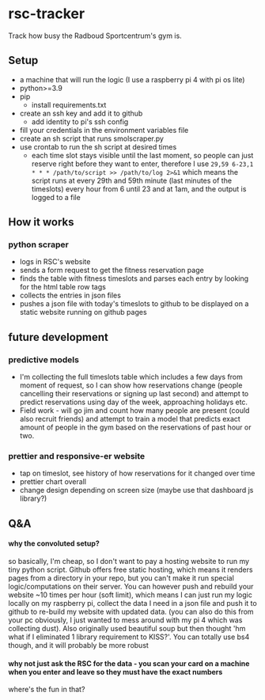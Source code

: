 # rsc-tracker
Track how busy the Radboud Sportcentrum's gym is.

## Setup
* a machine that will run the logic (I use a raspberry pi 4 with pi os lite)
* python>=3.9
* pip
    * install requirements.txt
* create an ssh key and add it to github
    * add identity to pi's ssh config
* fill your credentials in the environment variables file
* create an sh script that runs smolscraper.py
* use crontab to run the sh script at desired times
    * each time slot stays visible until the last moment, so people can just reserve right before they want to enter, therefore I use
    ```29,59 6-23,1 * * * /path/to/script >> /path/to/log 2>&1``` 
    which means the script runs at every 29th and 59th minute (last minutes of the timeslots) every hour from 6 until 23 and at 1am, and the output is logged to a file

## How it works

### python scraper
* logs in RSC's website
* sends a form request to get the fitness reservation page
* finds the table with fitness timeslots and parses each entry by looking for the html table row tags
* collects the entries in json files
* pushes a json file with today's timeslots to github to be displayed on a static website running on github pages

## future development

### predictive models
* I'm collecting the full timeslots table which includes a few days from moment of request, so I can show how reservations change (people cancelling their reservations or signing up last second) and attempt to predict reservations using day of the week, approaching holidays etc.
* Field work - will go jim and count how many people are present (could also recruit friends) and attempt to train a model that predicts exact amount of people in the gym based on the reservations of past hour or two.

### prettier and responsive-er website
* tap on timeslot, see history of how reservations for it changed over time
* prettier chart overall
* change design depending on screen size (maybe use that dashboard js library?)

## Q&A

#### why the convoluted setup?
so basically, I'm cheap, so I don't want to pay a hosting website to run my tiny python script. Github offers free static hosting, which means it renders pages from a directory in your repo, but you can't make it run special logic/computations on their server. You can however push and rebuild your website ~10 times per hour (soft limit), which means I can just run my logic locally on my raspberry pi, collect the data I need in a json file and push it to github to re-build my website with updated data. (you can also do this from your pc obviously, I just wanted to mess around with my pi 4 which was collecting dust). Also originally used beautiful soup but then thought 'hm what if I eliminated 1 library requirement to KISS?'. You can totally use bs4 though, and it will probably be more robust

#### why not just ask the RSC for the data - you scan your card on a machine when you enter and leave so they must have the exact numbers

where's the fun in that?

